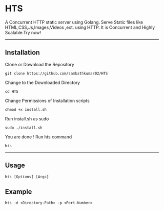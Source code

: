 # HTS 
A Concurrent HTTP static server using Golang. Serve Static files like HTML,CSS,Js,Images,Videos ,ect. using HTTP. It is Concurrent and Highly Scalable.Try now!

---

## Installation
Clone or Download the Repository

    git clone https://github.com/sambathkumar02/HTS

Change to the Downloaded Directory

    cd HTS

Change Permissions of Installation scripts

    chmod +x install.sh


Run install.sh as sudo

    sudo ./install.sh

You are done ! Run hts command

    hts

---

## Usage

    hts [Options] [Args]

## Example

    hts -d <Directory-Path> -p <Port-Number>





